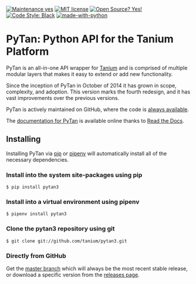 [![Maintenance
yes](https://img.shields.io/badge/Maintained%3F-yes-green.svg)](https://github.com/tanium/pytan3/graphs/commit-activity)
[![MIT
license](https://img.shields.io/badge/License-MIT-blue.svg)](https://lbesson.mit-license.org/)
[![Open Source?
Yes!](https://badgen.net/badge/Open%20Source%20%3F/Yes%21/blue?icon=github)](https://github.com/tanium/pytan3)
[![Code Style: Black](https://img.shields.io/badge/code%20style-black-000000.svg)](https://github.com/ambv/black)
[![made-with-python](https://img.shields.io/badge/Made%20with-Python-1f425f.svg)](https://www.python.org/)

# PyTan: Python API for the Tanium Platform

PyTan is an all-in-one API wrapper for [Tanium](https://www.tanium.com) and is comprised of multiple modular layers that makes it easy to extend or add new functionality.

Since the inception of PyTan in October of 2014 it has grown in scope, complexity, and adoption. This version marks the fourth redesign, and it has vast improvements over the previous versions.

PyTan is actively maintained on GitHub, where the code is [always available](https://github.com/tanium/pytan3).

The [documentation for PyTan](https://pytan3.readthedocs.io/en/latest/) is available online thanks to [Read the Docs](https://readthedocs.org/).

## Installing

Installing PyTan via [pip](https://pypi.org/project/pip/) or [pipenv](https://pipenv.readthedocs.io/en/latest/) will automatically install all of the necessary dependencies.

### Install into the system site-packages using pip

```
$ pip install pytan3
```

### Install into a virtual environment using pipenv

```
$ pipenv install pytan3
```

### Clone the pytan3 repository using git

```
$ git clone git://github.com/tanium/pytan3.git
```

### Directly from GitHub

Get the [master branch](https://github.com/tanium/pytan3/archive/master.zip) which will always be the most recent stable release, or download a specific version from the [releases page](https://github.com/tanium/pytan3/releases).

